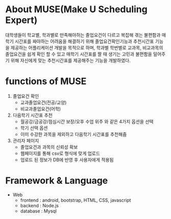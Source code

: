 # About MUSE(Make U Scheduling Expert)

대학생들이 학교별, 학과별로 만족해야하는 졸업요건이 다르고 복잡해 겪는 불편함과 매학기 시간표를 짜야하는 어려움을 해결하기 위해 졸업요건확인기능과 추천시간표 기능을 제공하는 어플리케이션 개발을 목적으로 하며, 학과별 학번별로 교과목, 비교과목의 졸업요건을 쉽게 확인 할 수 있고 매학기 시간표를 짤 때 생기는 고민과 불편함을 덜어주기 위해 자신에게 맞는 추천시간표를 제공해주는 기능을 개발하였다.

# functions of MUSE

1. 졸업요건 확인
   - 교과졸업요건(전공/교양)
   - 비교과졸업요건(어학)
2. 다음학기 시간표 추천
   - 월공강/금공강/점심시간 보장/오후 수업 위주 와 같은 4가지 옵션을 선택
   - 학기 선택 옵션
   - 이미 수강한 과목을 제외하고 다음학기 시간표를 추천해줌
3. 관리자 페이지
   - 졸업요건과 과목의 신뢰성 확보
   - 웹페이지를 통해 csv로 형식에 맞게 업로드
   - 업로드 된 정보가 DB에 반영 후 사용자에게 적용됨

# Framework & Language

- Web
  - frontend : android, bootstrap, HTML, CSS, javascript
  - backend : Node.js
  - database : Mysql
